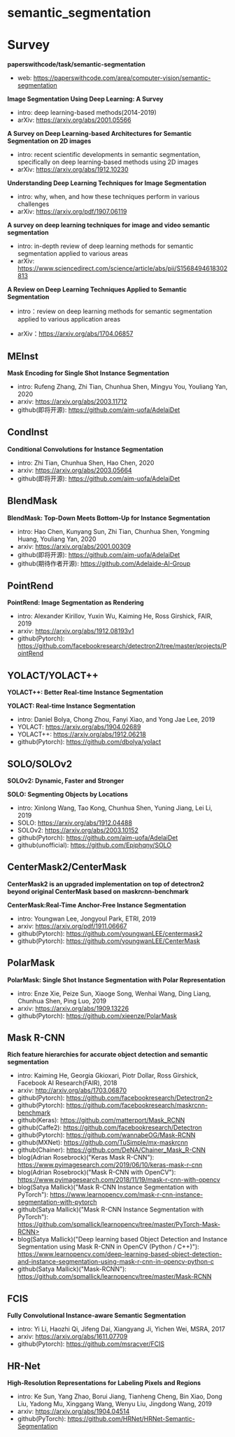 # semantic_segmentation

# Survey

**paperswithcode/task/semantic-segmentation**

- web: <https://paperswithcode.com/area/computer-vision/semantic-segmentation>

**Image Segmentation Using Deep Learning: A Survey**

- intro: deep learning-based methods(2014-2019)
- arXiv: <https://arxiv.org/abs/2001.05566>

**A Survey on Deep Learning-based Architectures for Semantic Segmentation on 2D images**

- intro: recent scientific developments in semantic segmentation, specifically on deep learning-based methods using 2D images
- arXiv: <https://arxiv.org/abs/1912.10230>

**Understanding Deep Learning Techniques for Image Segmentation**

- intro: why, when, and how these techniques perform in various challenges
- arXiv: <https://arxiv.org/pdf/1907.06119>

**A survey on deep learning techniques for image and video semantic segmentation**

- intro: in-depth review of deep learning methods for semantic segmentation applied to various areas
- arXiv: <https://www.sciencedirect.com/science/article/abs/pii/S1568494618302813>

**A Review on Deep Learning Techniques Applied to Semantic Segmentation**

- intro：review on deep learning methods for semantic segmentation applied to various application areas

- arXiv：<https://arxiv.org/abs/1704.06857>


## MEInst

**Mask Encoding for Single Shot Instance Segmentation**

- intro: Rufeng Zhang, Zhi Tian, Chunhua Shen, Mingyu You, Youliang Yan, 2020
- arxiv: <https://arxiv.org/abs/2003.11712>
- github(即将开源): <https://github.com/aim-uofa/AdelaiDet>

## CondInst

**Conditional Convolutions for Instance Segmentation**

- intro: Zhi Tian, Chunhua Shen, Hao Chen, 2020
- arxiv: <https://arxiv.org/abs/2003.05664>
- github(即将开源): <https://github.com/aim-uofa/AdelaiDet>

## BlendMask

**BlendMask: Top-Down Meets Bottom-Up for Instance Segmentation**

- intro: Hao Chen, Kunyang Sun, Zhi Tian, Chunhua Shen, Yongming Huang, Youliang Yan, 2020
- arxiv: <https://arxiv.org/abs/2001.00309>
- github(即将开源): <https://github.com/aim-uofa/AdelaiDet>
- github(期待作者开源): <https://github.com/Adelaide-AI-Group>

## PointRend

**PointRend: Image Segmentation as Rendering**

- intro: Alexander Kirillov, Yuxin Wu, Kaiming He, Ross Girshick, FAIR, 2019
- arxiv: <https://arxiv.org/abs/1912.08193v1>
- github(Pytorch): <https://github.com/facebookresearch/detectron2/tree/master/projects/PointRend>

## YOLACT/YOLACT++

**YOLACT++: Better Real-time Instance Segmentation**

**YOLACT: Real-time Instance Segmentation**

- intro: Daniel Bolya, Chong Zhou, Fanyi Xiao, and Yong Jae Lee, 2019
- YOLACT: <https://arxiv.org/abs/1904.02689>
- YOLACT++: <https://arxiv.org/abs/1912.06218>
- github(Pytorch): <https://github.com/dbolya/yolact>

## SOLO/SOLOv2

**SOLOv2: Dynamic, Faster and Stronger**

**SOLO: Segmenting Objects by Locations**

- intro: Xinlong Wang, Tao Kong, Chunhua Shen, Yuning Jiang, Lei Li, 2019
- SOLO: <https://arxiv.org/abs/1912.04488>
- SOLOv2: <https://arxiv.org/abs/2003.10152>
- github(Pytorch): <https://github.com/aim-uofa/AdelaiDet>
- github(unofficial): <https://github.com/Epiphqny/SOLO>

## CenterMask2/CenterMask

**CenterMask2 is an upgraded implementation on top of detectron2 beyond original CenterMask based on maskrcnn-benchmark**

**CenterMask:Real-Time Anchor-Free Instance Segmentation**

- intro: Youngwan Lee, Jongyoul Park, ETRI, 2019
- arxiv: <https://arxiv.org/pdf/1911.06667>
- github(Pytorch): <https://github.com/youngwanLEE/centermask2>
- github(Pytorch): <https://github.com/youngwanLEE/CenterMask>

## PolarMask

**PolarMask: Single Shot Instance Segmentation with Polar Representation**

- intro: Enze Xie, Peize Sun, Xiaoge Song, Wenhai Wang, Ding Liang, Chunhua Shen, Ping Luo, 2019
- arxiv: <https://arxiv.org/abs/1909.13226>
- github(Pytorch): <https://github.com/xieenze/PolarMask>

## Mask R-CNN

**Rich feature hierarchies for accurate object detection and semantic segmentation**

- intro: Kaiming He, Georgia Gkioxari, Piotr Dollar, Ross Girshick, Facebook AI Research(FAIR), 2018
- arxiv: <http://arxiv.org/abs/1703.06870>
- github(Pytorch): https://github.com/facebookresearch/Detectron2>
- github(Pytorch): <https://github.com/facebookresearch/maskrcnn-benchmark>
- github(Keras): <https://github.com/matterport/Mask_RCNN>
- github(Caffe2): <https://github.com/facebookresearch/Detectron>
- github(Pytorch): <https://github.com/wannabeOG/Mask-RCNN>
- github(MXNet): <https://github.com/TuSimple/mx-maskrcnn>
- github(Chainer): <https://github.com/DeNA/Chainer_Mask_R-CNN>
- blog(Adrian Rosebrock)("Keras Mask R-CNN"): <https://www.pyimagesearch.com/2019/06/10/keras-mask-r-cnn>
- blog(Adrian Rosebrock)("Mask R-CNN with OpenCV"): <https://www.pyimagesearch.com/2018/11/19/mask-r-cnn-with-opencv>
- blog(Satya Mallick)("Mask R-CNN Instance Segmentation with PyTorch"): <https://www.learnopencv.com/mask-r-cnn-instance-segmentation-with-pytorch>
- github(Satya Mallick)("Mask R-CNN Instance Segmentation with PyTorch"): https://github.com/spmallick/learnopencv/tree/master/PyTorch-Mask-RCNN>
- blog(Satya Mallick)("Deep learning based Object Detection and Instance Segmentation using Mask R-CNN in OpenCV (Python / C++)"): <https://www.learnopencv.com/deep-learning-based-object-detection-and-instance-segmentation-using-mask-r-cnn-in-opencv-python-c>
- github(Satya Mallick)("Mask-RCNN"): <https://github.com/spmallick/learnopencv/tree/master/Mask-RCNN>

## FCIS

**Fully Convolutional Instance-aware Semantic Segmentation**

- intro: Yi Li, Haozhi Qi, Jifeng Dai, Xiangyang Ji, Yichen Wei, MSRA, 2017
- arxiv: <https://arxiv.org/abs/1611.07709>
- github(Pytorch): <https://github.com/msracver/FCIS>

## HR-Net

**High-Resolution Representations for Labeling Pixels and Regions**

- intro: Ke Sun, Yang Zhao, Borui Jiang, Tianheng Cheng, Bin Xiao, Dong Liu, Yadong Mu, Xinggang Wang, Wenyu Liu, Jingdong Wang, 2019
- arxiv: <https://arxiv.org/abs/1904.04514>
- github(PyTorch): <https://github.com/HRNet/HRNet-Semantic-Segmentation>

